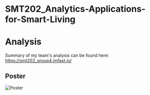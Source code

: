 # SMT202_Analytics-Applications-for-Smart-Living

# Analysis
Summary of my team's analysis can be found here: https://smt202_group4.imfast.io/

## Poster
![Poster](https://github.com/delinhquent/SMT202_Analytics-Applications-for-Smart-Living/blob/master/SMT202%20G1%20Group%204%20Poster%20Final%20v2.jpg)


